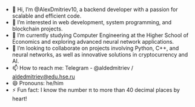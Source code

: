 - 👋 Hi, I’m @AlexDmitriev10, a backend developer with a passion for scalable and efficient code.
- 👀 I’m interested in web development, system programming, and blockchain projects.
- 🌱 I’m currently studying Computer Engineering at the Higher School of Economics and exploring advanced neural network applications.
- 💞️ I’m looking to collaborate on projects involving Python, C++, and neural networks, as well as innovative solutions in cryptocurrency and AI.
- 📫 How to reach me: Telegram - @aldedmitriev / aldedmitriev@edu.hse.ru
- 😄 Pronouns: he/him
- ⚡ Fun fact: I know the number π to more than 40 decimal places by heart!
